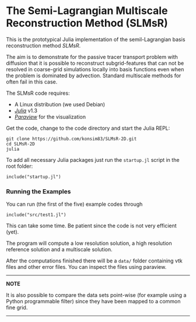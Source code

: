 # The Semi-Lagrangian Multiscale Reconstruction Method (SLMsR)

This is the prototypical Julia implementation of the semil-Lagrangian basis reconstruction method *SLMsR*.

The aim is to demonstrate for the passive tracer transport problem with diffusion that it is
possible to reconstruct subgrid-features that can not be resolved 
in coarse-grid simulations locally into basis functions even when the
problem is dominated by advection. Standard multiscale methods for often fail in
this case.


The SLMsR code requires:

* A Linux distribution (we used Debian)
* *[Julia](www.julialang.com)* v1.3	
* *[Paraview](https://www.paraview.org/)* for the visualization

Get the code, change to the code directory and start the Julia REPL:

```
git clone https://github.com/konsim83/SLMsR-2D.git
cd SLMsR-2D
julia
```

To add all necessary Julia packages just run the <code>startup.jl</code> script 
in the root folder:

```@julia
include("startup.jl")
```



### Running the Examples

You can run (the first of the five) example codes through

```@julia
include("src/test1.jl")
```

This can take some time. Be patient since the code is not very efficient (yet).

The program will compute a low resolution solution, a high resolution reference solution
and a multiscale solution.

After the computations finished there will be a <code>data/</code> folder containing 
vtk files and other error files. You can inspect the files using paraview. 

---
**NOTE**

It is also possible to compare the data sets point-wise (for example using a Python
programmable filter) since they have been mapped to a common fine grid.
 
---